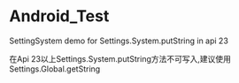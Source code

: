 # Android_Test
SettingSystem demo for Settings.System.putString in api 23

在Api 23以上Settings.System.putString方法不可写入,建议使用Settings.Global.getString
